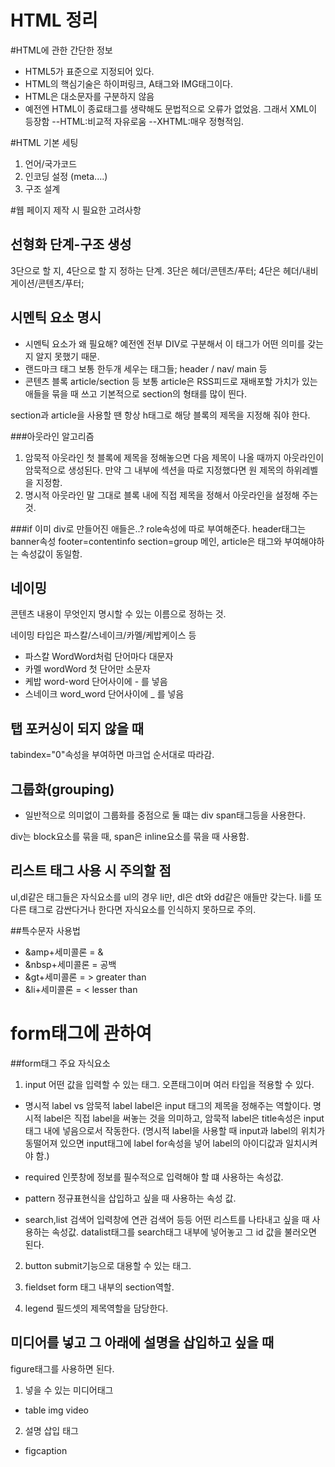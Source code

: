 HTML 정리
=============
#HTML에 관한 간단한 정보
- HTML5가 표준으로 지정되어 있다.
- HTML의 핵심기술은 하이퍼링크, A태그와 IMG태그이다.
- HTML은 대소문자를 구분하지 않음
- 예전엔 HTML이 종료태그를 생략해도 문법적으로 오류가 없었음. 그래서 XML이 등장함
--HTML:비교적 자유로움
--XHTML:매우 정형적임.

#HTML 기본 세팅

1. 언어/국가코드
2. 인코딩 설정 (meta....)
3. 구조 설계


#웹 페이지 제작 시 필요한 고려사항

## 선형화 단계-구조 생성
3단으로 할 지, 4단으로 할 지 정하는 단계.
3단은 헤더/콘텐츠/푸터; 4단은 헤더/내비게이션/콘텐츠/푸터;

## 시멘틱 요소 명시
- 시멘틱 요소가 왜 필요해?
예전엔 전부 DIV로 구분해서 이 태그가 어떤 의미를 갖는지 알지 못했기 때문.
- 랜드마크 태그
보통 한두개 세우는 태그들;
header / nav/ main 등
- 콘텐츠 블록
article/section 등 
보통 article은 RSS피드로 재배포할 가치가 있는 애들을 묶을 때 쓰고 기본적으로 section의 형태를 많이 띈다. 

section과 article을 사용할 땐 항상 h태그로 해당 블록의 제목을 지정해 줘야 한다.

###아웃라인 알고리즘

1. 암묵적 아웃라인
첫 블록에 제목을 정해놓으면 다음 제목이 나올 때까지 아웃라인이 암묵적으로 생성된다. 만약 그 내부에 섹션을 따로 지정했다면 원 제목의 하위레벨을 지정함.
2. 명시적 아웃라인
말 그대로 블록 내에 직접 제목을 정해서 아웃라인을 설정해 주는 것.

###if 이미 div로 만들어진 애들은..?
role속성에 따로 부여해준다.
header태그는 banner속성
footer=contentinfo
section=group
메인, article은 태그와 부여해야하는 속성값이 동일함.

## 네이밍
콘텐츠 내용이 무엇인지 명시할 수 있는 이름으로 정하는 것.

네이밍 타입은 파스칼/스네이크/카멜/케밥케이스 등
- 파스칼
WordWord처럼 단어마다 대문자
- 카멜
wordWord 첫 단어만 소문자
- 케밥
word-word 단어사이에 - 를 넣음
- 스네이크
word_word 단어사이에 _ 를 넣음


## 탭 포커싱이 되지 않을 때
tabindex="0"속성을 부여하면 마크업 순서대로 따라감.

## 그룹화(grouping)

- 일반적으로 의미없이 그룹화를 중점으로 둘 떄는 div span태그등을 사용한다.

div는 block요소를 묶을 때, span은 inline요소를 묶을 때 사용함.

## 리스트 태그 사용 시 주의할 점
ul,dl같은 태그들은 자식요소를 ul의 경우 li만, dl은 dt와 dd같은 애들만 갖는다. li를 또 다른 태그로 감싼다거나 한다면 자식요소를 인식하지 못하므로 주의.

##특수문자 사용법

- &amp+세미콜론 = &
- &nbsp+세미콜론 = 공백
- &gt+세미콜론 = > greater than
- &li+세미콜론 = < lesser than

# form태그에 관하여

##form태그 주요 자식요소

1. input 
어떤 값을 입력할 수 있는 태그. 오픈태그이며 여러 타입을 적용할 수 있다.

- 명시적 label vs 암묵적 label
label은 input 태그의 제목을 정해주는 역할이다. 명시적 label은 직접 label을 써놓는 것을 의미하고, 암묵적 label은 title속성은 input태그 내에 넣음으로서 작동한다.
(명시적 label을 사용할 때 input과 label의 위치가 동떨어져 있으면 input태그에 label for속성을 넣어 label의 아이디값과 일치시켜야 함.)

- required
인풋창에 정보를 필수적으로 입력해야 할 떄 사용하는 속성값.

- pattern
정규표현식을 삽입하고 싶을 때 사용하는 속성 값.

- search,list
검색어 입력창에 연관 검색어 등등 어떤 리스트를 나타내고 싶을 때 사용하는 속성값. datalist태그를 search태그 내부에 넣어놓고 그 id 값을 불러오면 된다.

2. button
submit기능으로 대용할 수 있는 태그.

3. fieldset
form 태그 내부의 section역할. 

4. legend
필드셋의 제목역할을 담당한다.

## 미디어를 넣고 그 아래에 설명을 삽입하고 싶을 때
figure태그를 사용하면 된다.

1. 넣을 수 있는 미디어태그
- table img video

2. 설명 삽입 태그
- figcaption

